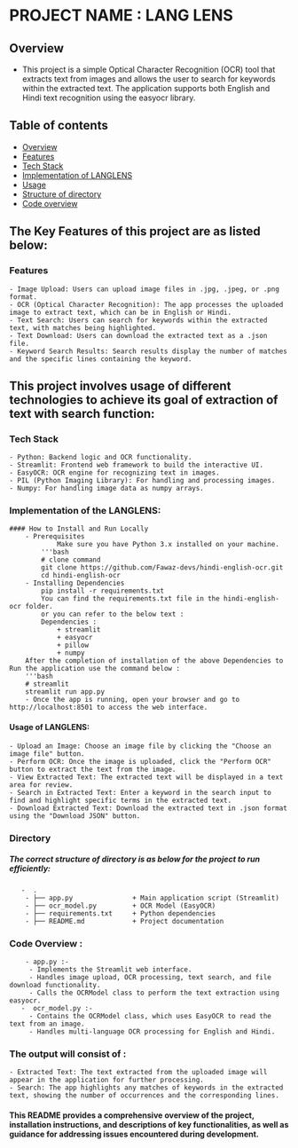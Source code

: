 # PROJECT NAME : LANG LENS

## Overview

 - This project is a simple Optical Character Recognition (OCR) tool that extracts text from images 
    and allows the user to search for keywords within the extracted text.
    The application supports both English and Hindi text recognition using the easyocr library.

## Table of contents
 - [Overview](#overview)
 - [Features](#Features)
 - [Tech Stack](#Tech-Stack)
 - [Implementation of LANGLENS](#Implementation-of-the-LANGLENS)
 - [Usage](#usage)
 - [Structure of directory](#Directory)
 - [Code overview](#Code-Overview)
## The Key Features  of this project are as listed below:
### Features
    - Image Upload: Users can upload image files in .jpg, .jpeg, or .png format.
    - OCR (Optical Character Recognition): The app processes the uploaded image to extract text, which can be in English or Hindi.
    - Text Search: Users can search for keywords within the extracted text, with matches being highlighted.
    - Text Download: Users can download the extracted text as a .json file.
    - Keyword Search Results: Search results display the number of matches and the specific lines containing the keyword.

## This project involves usage of different technologies to achieve its goal of extraction of text with search function:
### Tech Stack
    - Python: Backend logic and OCR functionality.
    - Streamlit: Frontend web framework to build the interactive UI.
    - EasyOCR: OCR engine for recognizing text in images.
    - PIL (Python Imaging Library): For handling and processing images.
    - Numpy: For handling image data as numpy arrays.

### Implementation of the LANGLENS:
    #### How to Install and Run Locally
        - Prerequisites
                Make sure you have Python 3.x installed on your machine.
            '''bash
            # clone command
            git clone https://github.com/Fawaz-devs/hindi-english-ocr.git
            cd hindi-english-ocr
        - Installing Dependencies
            pip install -r requirements.txt
            You can find the requirements.txt file in the hindi-english-ocr folder.
            or you can refer to the below text :
            Dependencies :
                + streamlit
                + easyocr
                + pillow
                + numpy
        After the completion of installation of the above Dependencies to Run the application use the command below :
        '''bash
        # streamlit
        streamlit run app.py 
        - Once the app is running, open your browser and go to http://localhost:8501 to access the web interface.

#### Usage of LANGLENS:
    - Upload an Image: Choose an image file by clicking the "Choose an image file" button.
    - Perform OCR: Once the image is uploaded, click the "Perform OCR" button to extract the text from the image.
    - View Extracted Text: The extracted text will be displayed in a text area for review.
    - Search in Extracted Text: Enter a keyword in the search input to find and highlight specific terms in the extracted text.
    - Download Extracted Text: Download the extracted text in .json format using the "Download JSON" button.

### Directory
 ##### The correct structure of directory is as below for the project to run efficiently:
       -  .
        - ├── app.py               + Main application script (Streamlit)
        - ├── ocr_model.py         + OCR Model (EasyOCR)
        - ├── requirements.txt     + Python dependencies
        - ├── README.md            + Project documentation

### Code Overview :
        - app.py :-
         - Implements the Streamlit web interface.
         - Handles image upload, OCR processing, text search, and file download functionality.
         - Calls the OCRModel class to perform the text extraction using easyocr.
       -  ocr_model.py :-
         - Contains the OCRModel class, which uses EasyOCR to read the text from an image.
         - Handles multi-language OCR processing for English and Hindi.

### The output will consist of :
    - Extracted Text: The text extracted from the uploaded image will appear in the application for further processing.
    - Search: The app highlights any matches of keywords in the extracted text, showing the number of occurrences and the corresponding lines.

#### This README provides a comprehensive overview of the project, installation instructions, and descriptions of key functionalities, as well as guidance for addressing issues encountered during development.